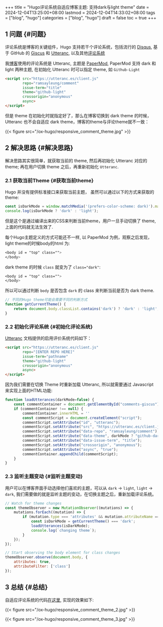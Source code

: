 +++
title = "Hugo评论系统自适应博客主题: 支持dark与light theme"
date = 2024-12-04T13:25:00+08:00
lastmod = 2024-12-04T14:33:02+08:00
tags = ["blog", "hugo"]
categories = ["blog", "hugo"]
draft = false
toc = true
+++

## <span class="section-num">1</span> 问题 {#问题}

评论系统是博客的关键组件，Hugo 支持若干个评论系统，包括流行的 [Disqus](https://disqus.com/), 基于 GitHub 的 [Giscus](https://giscus.app) 和 [Utteranc](https://utteranc.es/), 以及其他[评论系统](https://gohugo.io/content-management/comments/)

我[博客](https://ramsayleung.github.io/)使用的评论系统是 Utteranc, 主题是 [PaperMod](https://github.com/adityatelange/hugo-PaperMod/), PaperMod 支持 dark 和 light 两种主题, 在初始化 Utteranc 时可以指定 theme, 如 `Github-Light`

```html
<script src="https://utteranc.es/client.js"
        repo="ramsayleung/comment"
        issue-term="title"
        theme="github-light"
        crossorigin="anonymous"
        async>
</script>
```

但是 theme 在初始化时就指定好了，那么在博客切换到 dark theme 的时候， Utteranc 也不会自适应 dark theme，博客的theme与评论theme就不一致：

{{< figure src="/ox-hugo/responsive_comment_theme.jpg" >}}


## <span class="section-num">2</span> 解决思路 {#解决思路}

解决思路其实很简单，就获取当前的 theme, 然后再初始化 Utteranc 对应的 theme; 再在用户切换 theme 之后，再重新初始化 `Utteranc`.


### <span class="section-num">2.1</span> 获取当前Theme {#获取当前theme}

Hugo 并没有提供标准接口来获取当前主题， 虽然可以通过以下的方式来获取的 theme:

```js
const isDarkMode = window.matchMedia('(prefers-color-scheme: dark)').matches;
console.log(isDarkMode ? 'dark' : 'light');
```

但是这个是通过编译出来的CSS来判断当前theme，用户一旦手动切换了 theme, 上面的代码就无法生效了.

每个Hugo主题定义的方式可能还不一样, 以 PaperMod 为例，观察之后发现，light theme的时候body的html 为:

```css
<body id = "top" class="">
</body>
```

dark theme 的时候 `class` 就变为了 `class="dark"`:

```css
<body id = "top" class="">
</body>
```

所以可以通过判断 `body` 是否包含 `dark` 的 class 来判断当前是否为 dark theme.

```js
// 不同的Hugo theme可能会需要不同的判断方式
function getCurrentTheme() {
    return document.body.classList.contains('dark') ? 'dark' : 'light';
}
```


### <span class="section-num">2.2</span> 初始化评论系统 {#初始化评论系统}

[Utteranc](https://utteranc.es/) 文档提供的启用评价系统代码如下：

```html
<script src="https://utteranc.es/client.js"
        repo="[ENTER REPO HERE]"
        issue-term="pathname"
        theme="github-light"
        crossorigin="anonymous"
        async>
</script>
```

因为我们需要在切换 Theme 时重新加载 Utteranc, 所以就需要通过 Javascript 来实现上面的HTML功能:

```js
function loadUtterances(darkMode=false) {
    const commentContainer = document.getElementById("comments-giscus");
    if (commentContainer !== null) {
        commentContainer.innerHTML = ''
        const commentScript = document.createElement("script");
        commentScript.setAttribute("id", "utteranc");
        commentScript.setAttribute("src", "https://utteranc.es/client.js");
        commentScript.setAttribute("data-repo", "ramsayleung/comment");
        commentScript.setAttribute("data-theme", darkMode ? "github-dark" : "github-light");
        commentScript.setAttribute("data-issue-term", "title");
        commentScript.setAttribute("crossorigin", "anonymous");
        commentScript.setAttribute("async", "true");
        commentContainer.appendChild(commentScript);
    }
}
```


### <span class="section-num">2.3</span> 监听主题变动 {#监听主题变动}

用户可以在博客界面手动选择他们喜欢的主题，可以从 `dark` -&gt; `light`, `light` -&gt; `dark`, 我们需要做的就是监听主题的变动，在切换主题之后，重新加载评论系统。

```js
// Watch for theme changes
const themeObserver = new MutationObserver((mutations) => {
    mutations.forEach((mutation) => {
        if (mutation.type === 'attributes' && mutation.attributeName === 'class') {
            const isDarkMode = getCurrentTheme() === 'dark';
            loadUtterances(isDarkMode);
            console.log(`changing theme`);
        }
    });
});

// Start observing the body element for class changes
themeObserver.observe(document.body, {
    attributes: true,
    attributeFilter: ['class']
});
```


## <span class="section-num">3</span> 总结 {#总结}

自适应评论系统的代码[在这里](https://github.com/ramsayleung/ramsayleung.github.io/blob/master/layouts/partials/comments.html), 实现的效果如下:

{{< figure src="/ox-hugo/responsive_comment_theme_2.jpg" >}}

{{< figure src="/ox-hugo/responsive_comment_theme_3.jpg" >}}
